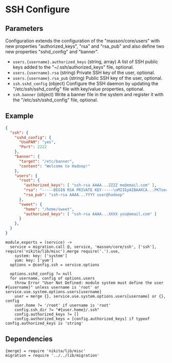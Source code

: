 
# SSH Configure

## Parameters

Configuration extends the configuration of the "masson/core/users" with
new properties "authorized\_keys", "rsa" and "rsa_pub" and also define
two new properties "sshd\_config" and "banner".

*   `users.{username}.authorized_keys` (string, array)
    A list of SSH public keys added to the "~/.ssh/authorized_keys" file, optional.
*   `users.{username}.rsa` (string)
    Private SSH key of the user, optional.
*   `users.{username}.rsa_pub` (string)
    Public SSH key of the user, optional.
*   `ssh.sshd_config` (object)
    Configure the SSH daemon by updating the "/etc/ssh/sshd_config" file with
    key/value properties, optional.
*   `ssh.banner` (object)
    Write a banner file in the system and register it with the "/etc/ssh/sshd_config" file, optional.

## Example

```json
{
  "ssh": {
    "sshd_config": {
      "UsePAM": "yes",
      "Port": 2222
    },
    "banner": {
      "target": "/etc/banner",
      "content": "Welcome to Hadoop!"
    },
    "users": {
      "root": {
        "authorized_keys": [ "ssh-rsa AAAA...ZZZZ me@email.com" ],
        "rsa": "-----BEGIN RSA PRIVATE KEY-----\nMIIEpAIBAAKCA...PKToe4z7C9BqMT7Og==\n-----END RSA PRIVATE KEY-----",
        "rsa_pub": "ssh-rsa AAAA...YYYY user@hadoop"
      },
      "sweet": {
        "home": "/home/sweet",
        "authorized_keys": [ "ssh-rsa AAAA...XXXX you@email.com" ]
      }
    },
  }
}
```

    module.exports = (service) ->
      service = migration.call @, service, 'masson/core/ssh', ['ssh'], require('nikita/lib/misc').merge require('.').use,
        system: key: ['system']
        yum: key: ['yum']
      options = @config.ssh = service.options
      
      options.sshd_config ?= null
      for username, config of options.users
        throw Error "User Not Defined: module system must define the user #{username}" unless username is 'root' or service.use.system.options.users[username]
        user = merge {}, service.use.system.options.users[username] or {}, config
        user.home ?= '/root' if username is 'root'
        config.ssh_dir ?= "#{user.home}/.ssh"
        config.authorized_keys ?= []
        config.authorized_keys = [config.authorized_keys] if typeof config.authorized_keys is 'string'

## Dependencies

    {merge} = require 'nikita/lib/misc'
    migration = require '../../lib/migration'
